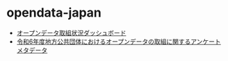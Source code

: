 # opendata-japan

- [オープンデータ取組状況ダッシュボード](https://code4fukui.github.io/opendata-japan/) 
- [令和6年度地方公共団体におけるオープンデータの取組に関するアンケート メタデータ](20250210_resources_data_questionnaire_outline_05.md)